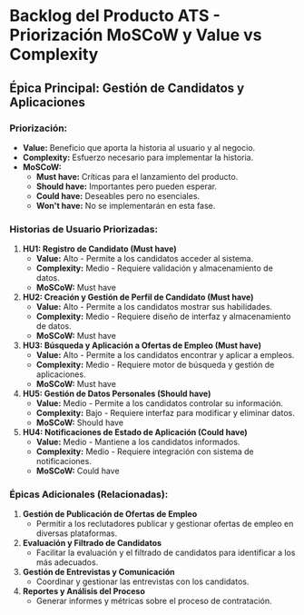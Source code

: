 # Backlog del Producto ATS - Priorización MoSCoW y Value vs Complexity

## Épica Principal: Gestión de Candidatos y Aplicaciones

### Priorización:

*   **Value:** Beneficio que aporta la historia al usuario y al negocio.
*   **Complexity:** Esfuerzo necesario para implementar la historia.
*   **MoSCoW:**
    *   **Must have:** Críticas para el lanzamiento del producto.
    *   **Should have:** Importantes pero pueden esperar.
    *   **Could have:** Deseables pero no esenciales.
    *   **Won't have:** No se implementarán en esta fase.

### Historias de Usuario Priorizadas:

1.  **HU1: Registro de Candidato (Must have)**
    *   **Value:** Alto - Permite a los candidatos acceder al sistema.
    *   **Complexity:** Medio - Requiere validación y almacenamiento de datos.
    *   **MoSCoW:** Must have
2.  **HU2: Creación y Gestión de Perfil de Candidato (Must have)**
    *   **Value:** Alto - Permite a los candidatos mostrar sus habilidades.
    *   **Complexity:** Medio - Requiere diseño de interfaz y almacenamiento de datos.
    *   **MoSCoW:** Must have
3.  **HU3: Búsqueda y Aplicación a Ofertas de Empleo (Must have)**
    *   **Value:** Alto - Permite a los candidatos encontrar y aplicar a empleos.
    *   **Complexity:** Medio - Requiere motor de búsqueda y gestión de aplicaciones.
    *   **MoSCoW:** Must have
4.  **HU5: Gestión de Datos Personales (Should have)**
    *   **Value:** Medio - Permite a los candidatos controlar su información.
    *   **Complexity:** Bajo - Requiere interfaz para modificar y eliminar datos.
    *   **MoSCoW:** Should have
5.  **HU4: Notificaciones de Estado de Aplicación (Could have)**
    *   **Value:** Medio - Mantiene a los candidatos informados.
    *   **Complexity:** Medio - Requiere integración con sistema de notificaciones.
    *   **MoSCoW:** Could have

### Épicas Adicionales (Relacionadas):

1.  **Gestión de Publicación de Ofertas de Empleo**
    *   Permitir a los reclutadores publicar y gestionar ofertas de empleo en diversas plataformas.
2.  **Evaluación y Filtrado de Candidatos**
    *   Facilitar la evaluación y el filtrado de candidatos para identificar a los más adecuados.
3.  **Gestión de Entrevistas y Comunicación**
    *   Coordinar y gestionar las entrevistas con los candidatos.
4.  **Reportes y Análisis del Proceso**
    *   Generar informes y métricas sobre el proceso de contratación.
